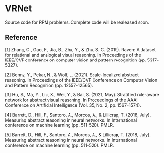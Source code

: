 # VRNet
Source code for RPM problems. Complete code will be realeased soon.

## Reference
[1] Zhang, C., Gao, F., Jia, B., Zhu, Y., & Zhu, S. C. (2019). Raven: A dataset for relational and analogical visual reasoning. In Proceedings of the IEEE/CVF conference on computer vision and pattern recognition (pp. 5317-5327).

[2] Benny, Y., Pekar, N., & Wolf, L. (2021). Scale-localized abstract reasoning. In Proceedings of the IEEE/CVF Conference on Computer Vision and Pattern Recognition (pp. 12557-12565).

[3] Hu, S., Ma, Y., Liu, X., Wei, Y., & Bai, S. (2021, May). Stratified rule-aware network for abstract visual reasoning. In Proceedings of the AAAI Conference on Artificial Intelligence (Vol. 35, No. 2, pp. 1567-1574).

[4] Barrett, D., Hill, F., Santoro, A., Morcos, A., & Lillicrap, T. (2018, July). Measuring abstract reasoning in neural networks. In International conference on machine learning (pp. 511-520). PMLR.

[5] Barrett, D., Hill, F., Santoro, A., Morcos, A., & Lillicrap, T. (2018, July). Measuring abstract reasoning in neural networks. In International conference on machine learning (pp. 511-520). PMLR.